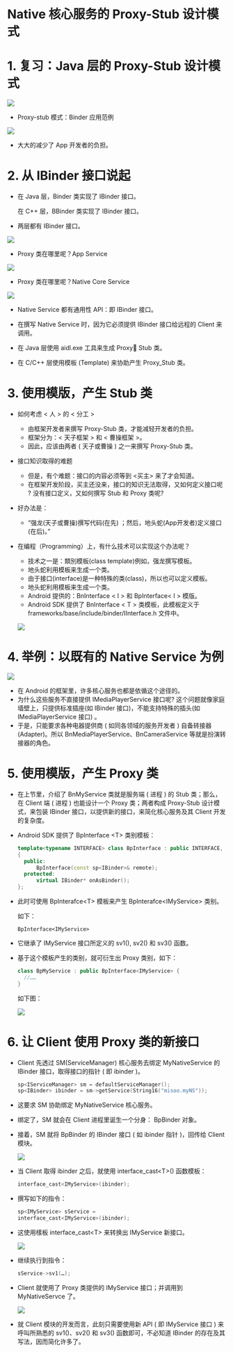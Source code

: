 # Native 核心服务的 Proxy-Stub 设计模式

# 1. 复习：Java 层的 Proxy-Stub 设计模式

![](image/ps.png)

* Proxy-stub 模式：Binder 应用范例

![](image/binderpb.png)

* 大大的减少了 App 开发者的负担。

# 2. 从 IBinder 接口说起

* 在 Java 层，Binder 类实现了 IBinder 接口。

  在 C++ 层，BBinder 类实现了 IBinder 接口。

* 两层都有 IBinder 接口。

![](image/两层都有.png)

* Proxy 类在哪里呢？App Service

![](image/asp.png)

* Proxy 类在哪里呢？Native Core Service

![](image/ncsp.png)

* Native Service 都有通用性 API：即 IBinder 接口。
* 在撰写 Native Service 时，因为它必须提供 IBinder 接口给远程的 Client 来调用。

* 在  Java 层使用 aidl.exe 工具来生成 Proxy Stub 类。
* 在 C/C++ 层使用模板 (Template) 来协助产生 Proxy_Stub 类。 

# 3. 使用模版，产生 Stub 类

* 如何考虑 < 人 > 的 < 分工 >

  * 由框架开发者来撰写 Proxy-Stub 类，才能减轻开发者的负担。 
  * 框架分为：< 天子框架 > 和 < 曹操框架 >。
  * 因此，应该由两者 ( 天子或曹操 ) 之一来撰写 Proxy-Stub 类。

* 接口知识取得的难题

  * 但是，有个难题：接口的内容必须等到 <买主> 来了才会知道。
  * 在框架开发阶段，买主还没来，接口的知识无法取得，又如何定义接口呢 ? 没有接口定义，又如何撰写 Stub 和 Proxy 类呢?

* 好办法是：

  * “强龙(天子或曹操)撰写代码(在先) ；然后，地头蛇(App开发者)定义接口(在后)。”

* 在编程（Programming）上，有什么技术可以实现这个办法呢？

  * 技术之一是：類別模板(class template)例如，强龙撰写模板。
  * 地头蛇利用模板来生成一个类。
  * 由于接口(interface)是一种特殊的类(class)，所以也可以定义模板。
  * 地头蛇利用模板来生成一个类。
  * Android 提供的：BnInterface < I > 和 BpInterface< I > 模版。
  * Android SDK 提供了 BnInterface < T > 类模板，此模板定义于 frameworks/base/include/binder/IInterface.h 文件中。

  ![](image/s模版.png)

# 4. 举例：以既有的 Native Service 为例

![](image/mps.png)

* 在 Android 的框架里，许多核心服务也都是依循这个途径的。
* 为什么这些服务不直接提供 IMediaPlayerService 接口呢? 这个问题就像家庭墙壁上，只提供标准插座(如 IBinder 接口)，不能支持特殊的插头(如 IMediaPlayerService 接口) 。
* 于是，只能要求各种电器提供商 ( 如同各领域的服务开发者 ) 自备转接器 (Adapter)。所以 BnMediaPlayerService、BnCameraService 等就是扮演转接器的角色。

# 5. 使用模版，产生 Proxy 类

* 在上节里，介绍了 BnMyService 类就是服务端 ( 进程 ) 的 Stub 类；那么，在 Client 端 ( 进程 ) 也能设计一个 Proxy 类；两者构成 Proxy-Stub 设计模式，来包装 IBinder 接口，以提供新的接口，来简化核心服务及其 Client 开发的复杂度。

* Android SDK 提供了 BpInterface \<T\> 类别模板：

  ```c++
  template<typename INTERFACE> class BpInterface : public INTERFACE, public BpRefBase 
  { 
  	public: 
  		BpInterface(const sp<IBinder>& remote); 
  	protected:
  		virtual IBinder* onAsBinder();
  };
  ```

* 此时可使用 BpInterafce\<T\> 模板来产生 BpInterafce\<IMyService\> 类别。

  如下：

  ```
  BpInterface<IMyService>
  ```

* 它继承了 IMyService 接口所定义的 sv1(), sv2() 和 sv3() 函数。

* 基于这个模板产生的类别，就可衍生出 Proxy 类别，如下：

  ```java
  class BpMyService : public BpInterface<IMyService> {
  	//……
  }
  ```

  如下图：

  ![](image/proxy.png)

# 6. 让 Client 使用 Proxy 类的新接口

* Client 先透过 SM(ServiceManager) 核心服务去绑定 MyNativeService 的 IBinder 接口，取得接口的指针 ( 即 ibinder )。

  ```c++
  sp<IServiceManager> sm = defaultServiceManager();
  sp<IBinder> ibinder = sm->getService(String16("misoo.myNS"));
  ```

* 这要求 SM 协助绑定 MyNativeService 核心服务。 

* 绑定了，SM 就会在 Client 进程里诞生一个分身： BpBinder 对象。

* 接着，SM 就将 BpBinder 的 IBinder 接口 ( 如 ibinder 指针 )，回传给 Client 模块。

  ![](image/回传.png)

* 当 Client 取得 ibinder 之后，就使用 interface_cast\<T\>() 函数模板：

  ```java
  interface_cast<IMyService>(ibinder);
  ```

* 撰写如下的指令：

  ```java
  sp<IMyService> sService =
  interface_cast<IMyService>(ibinder);
  ```

* 这使用樣板 interface_cast\<T\> 来转换出 IMyService 新接口。

  ![](image/interface_cast.png)

* 继续执行到指令：

  ```c++
  sService->sv1(…);
  ```

* Client 就使用了 Proxy 类提供的 IMyService 接口；并调用到 MyNativeServce 了。

  ![](image/IMyService.png)

* 就 Client 模块的开发而言，此刻只需要使用新 API ( 即 IMyService 接口 ) 来呼叫所熟悉的 sv1()、sv2() 和 sv3() 函数即可，不必知道 IBinder 的存在及其写法，因而简化许多了。